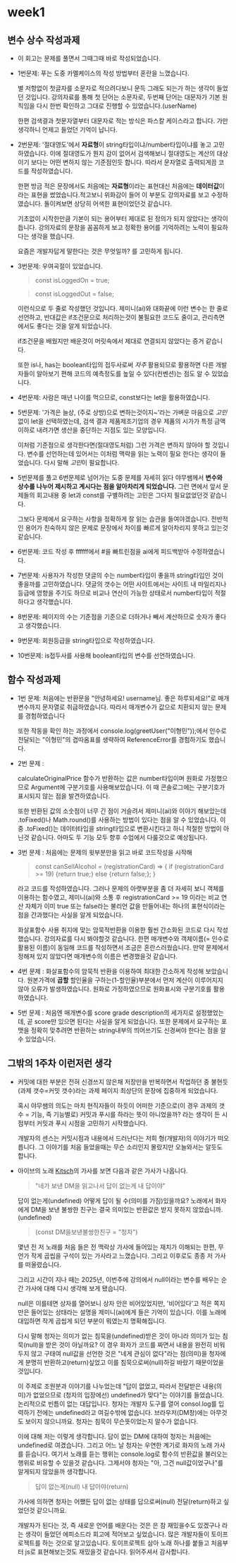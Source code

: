 # week1

## 변수 상수 작성과제

- 이 회고는 문제를 풀면서 그때그때 바로 작성되었습니다.

- 1번문제: 푸는 도중 카멜케이스의 작성 방법부터 혼란을 느꼈습니다.

  별 저항없이 첫글자를 소문자로 적으려다보니 문득 그래도 되는가 하는 생각이 들었던 것입니다. 강의자료를 통해 첫 단어는 소문자로, 두번째 단어는 대문자가 기본 원칙임을 다시 한번 확인하고 그대로 진행할 수 있었습니다.(userName)

  한편 검색결과 첫문자열부터 대문자로 적는 방식은 파스칼 케이스라고 합니다. 가만 생각하니 언제고 들었던 기억이 납니다.

- 2번문제: '절대영도'에서 **자료형**이 string타입이냐/number타입이냐를 놓고 고민하였습니다. 이에 절대영도가 뭔지 감이 없어서 검색해보니 절대영도는 계산의 대상이기 보다는 어떤 변하지 않는 기준점인듯 합니다. 따라서 문자열로 출력되게끔 코드를 작성하였습니다.

  한편 방금 적은 문장에서도 처음에는 **자료형**이라는 표현대신 처음에는 **데이터값**이라는 표현을 썼었습니다.적고보니 위화감이 들어 이 부분도 강의자료를 보고 수정하였습니다. 돌이켜보면 상당히 어색한 표현이었던것 같습니다.

  기초없이 시작한만큼 기본이 되는 용어부터 제대로 된 정의가 되지 않았다는 생각이 듭니다. 강의자료의 문장을 꼼꼼하게 보고 정확한 용어를 기억하려는 노력이 필요하다는 생각을 했습니다.

  요즘은 개발자답게 말한다는 것은 무엇일까? 를 고민하게 됩니다.

- 3번문제: 우여곡절이 있었습니다.

  > const isLoggedOn = true;

  > const isLoggedOut = false;

  이런식으로 두 줄로 작성했던 것입니다. 제미니(ai)와 대화끝에 이런 변수는 한 줄로 선언하고, 반대값은 if조건문으로 처리하는것이 불필요한 코드도 줄이고, 관리측면에서도 좋다는 것을 알게 되었습니다.

  if조건문을 배웠지만 배운것이 머릿속에서 제대로 연결되지 않았다는 증거 같습니다.

  또한 is나, has는 boolean타입의 접두사로써 _자주_ 활용되므로 활용하면 다른 개발자들이 알아보기 편해 코드의 예측정도를 높일 수 있다(컨벤션)는 점도 알 수 있었습니다.

- 4번문제: 사람은 매년 나이를 먹으므로, const보다는 let을 활용하였습니다.

- 5번문제: '가격은 늘상, (주로 상방)으로 변하는것이지~'라는 가벼운 마음으로 *고민*없이 let을 선택하였는데, 검색 결과 제품제조기업의 경우 제품의 시가가 특정 금액 이하로 내려가면 생산을 중단하는 지점도 있는 모양입니다.

  이처럼 기준점으로 생각한다면(절대영도처럼) 그런 가격은 변하지 않아야 할 것입니다. 변수를 선언하는데 있어서는 이처럼 맥락을 읽는 노력이 필요 한다는 생각이 들었습니다. 다시 말해 *고민*이 필요합니다.

- 5번문제를 풀고 6번문제로 넘어가는 도중 문제를 자세히 읽다 야무쌤께서 **변수와 상수를 나누어 제시하고 계시다는 점을 알아차리게 되었습니다.** 그런 면에서 앞서 문제들의 회고내용 중 let과 const를 구별하려는 고민은 그다지 필요없었던것 같습니다.

  그보다 문제에서 요구하는 사항을 정확하게 잘 읽는 습관을 들여야겠습니다. 전반적인 용어가 친숙하지 않은 문제로 문장에서 차이를 빠르게 알아차리지 못하고 있는것 같습니다.

- 6번문제: 코드 작성 후 ffffff에서 #을 빠트린점을 ai에게 피드백받아 수정하였습니다.

- 7번문제: 사용자가 작성한 댓글의 수는 number타입이 좋을까 string타입인 것이 좋을까를 고민하였습니다. 댓글의 갯수는 어떤 사이트에서는 사이트 내 마일리지나 등급에 영향을 주기도 하므로 비교나 연산이 가능한 상태로서 number타입이 적절하다고 생각했습니다.

- 8번문제: 페이지의 수는 기준점을 기준으로 더하거나 빼서 계산하므로 숫자가 좋다고 생각했습니다.

- 9번문제: 회원등급을 string타입으로 작성하였습니다.

- 10번문제: is접두사를 사용해 boolean타입의 변수를 선언하였습니다.

## 함수 작성과제

- 1번 문제: 처음에는 반환문을 "안녕하세요! username님. 좋은 하루되세요!"로 매개변수까지 문자열로 취급하였습니다. 따라서 매개변수가 값으로 치환되지 않는 문제를 경험하였습니다

  또한 작동을 확인 하는 과정에서 console.log(greetUser("이형민"));에서 인수로 전달되는 "이형민"의 겹따옴표를 생략하여 ReferenceError를 경험하기도 했습니다.

- 2번 문제 :

  calculateOriginalPrice 함수가 반환하는 값은 number타입이며 원화로 가정했으므로 Argument에 구분기호를 사용해보았습니다. 이 때 콘솔로그에는 구분기호가 표시되지 않는 점을 발견하였습니다.

  또한 반환된 값의 소숫점이 너무 긴 점이 거슬려서 제미니(ai)와 이야기 해보았는데 .toFixed()나 Math.round()를 사용하는 방법이 있다는 점을 알 수 있었습니다. 이 중 .toFixed()는 데이터타입을 string타입으로 변환시킨다고 하니 적절한 방법이 아닌것 같습니다. 아마도 두 기능 모두 향후 수업에서 다룰것으로 예상됩니다.

- 3번 문제 : 처음에는 문제의 윗부분만을 읽고 바로 코드작성을 시작해

  > const canSellAlcohol = (registrationCard) =>
  > {
  > if (registrationCard >= 19)
  > {return true;}
  > else {return false;};
  > }

  라고 코드를 작성하였습니다. 그러나 문제의 아랫부분을 좀 더 자세히 보니 객체를 이용하는 함수였고, 제미니(ai)와 소통 후 registrationCard >= 19 이라는 비교 연산 자체가 이미 true 또는 false라는 불리언 값을 만들어내는 하나의 표현식이라는 점을 간과했다는 사실을 알게 되었습니다.

  화살표함수 사용 취지에 맞는 암묵적반환을 이용한 훨씬 간소화된 코드로 다시 작성했습니다. 강의자료를 다시 봐야할것 같습니다. 한편 매개변수와 객체이름(= 인수로 활용된 이름)이 동일해 코드를 작성하면서 조금은 혼란스러웠습니다. 만약 문제에서 정해져 있지 않았다면 매개변수의 이름은 변경했을것 같습니다.

- 4번 문제 : 화살표함수의 암묵적 반환을 이용하여 최대한 간소하게 작성해 보았습니다. 원본가격에 **곱할** 할인율을 구하는(1-할인율)부분에서 먼저 계산이 이루어지지 않아 오류가 발생하였습니다. 원화로 가정하였으므로 원화표시와 구분기호를 활용하였습니다.

- 5번 문제 : 처음엔 매개변수를 score grade description의 세가지로 설정했었는데, 곧 score만 있으면 된다는 사실을 알게 되었습니다. 또한 문제에서 요구하는 포맷을 정확히 맞추려면 반환하는 string내부의 띄어쓰기도 신경써야 한다는 점을 알 수 있었습니다.

## 그밖의 1주차 이런저런 생각

- 커밋에 대한 부분은 전혀 신경쓰지 않은채 저장만을 반복하면서 작업하던 중 불현듯 (과제 갯수=커밋 갯수)라는 과제 페이지 최상단의 문장에 집중하게 되었습니다.

  혹시 야무쌤의 의도는 마치 현직자들이 하듯이 어떠한 기준으로(이 경우 과제의 갯수 = 기능, 즉 기능별로) 커밋과 푸시를 하라는 뜻이 아니었을까? 라는 생각이 든 시점부터 커밋과 푸시 시점을 고민하기 시작했습니다.

  개발자의 센스는 커밋시점과 내용에서 드러난다는 저희 형(개발자)의 이야기가 떠오릅니다. 그 이야기를 처음 들었을때는 무슨 소리인지 몰랐지만 오늘와서는 알듯도 합니다.

- 아이브의 노래 <a href="https://music.bugs.co.kr/track/6194446" target="_blank" rel="noopener noreferrer">Kitsch</a>의 가사를 보면 다음과 같은 가사가 나옵니다.

  > "네가 보낸 DM을 읽고나서 답이 없는게 내 답이야"

  답이 없는게(undefined) 어떻게 답이 될 수(의미를 가짐)있을까요? 노래에서 화자에게 DM을 보낸 불쌍한 친구는 결국 의미있는 반환값은 받지 못하지 않았습니까.(undefined)

  > (const DM을보낸불쌍한친구 = "청자")

  몇년 전 저 노래를 처음 들은 전 맥락상 가사에 들어있는 재치가 이해되는 한편, 무언가 작게 곱씹을 구석이 있는 가사라고 느꼈습니다. 그리고 이후로도 종종 저 가사를 떠올렸습니다.

  그리고 시간이 지나 때는 2025년, 이번주에 강의에서 null이라는 변수를 배우는 순간 가사에 대해 다시 생각해 보게 됐습니다.

  null은 이를테면 상자를 열어보니 상자 안은 비어있었지만, '비어있다'고 적은 쪽지만은 들어있는 상태라는 설명을 제미니(ai)에게 들은 기억이 있습니다. 이를 노래에 대입하면 작게 곱씹게 되던 부분이 뭐였는지 명확해집니다.

  다시 말해 청자는 의미가 없는 침묵을(undefined)받은 것이 아니라 의미가 있는 침묵(null)을 받은 것이 아닐까요? 이 경우 화자가 코드를 짜면서 내용을 완전히 비워두지 않고 구태여 null값을 선언한 것은 "네게 관심이 없다"라는 점(의미)을 청자에게 분명히 반환하고(return)싶었고 이를 침묵으로써(null)하길 바랐기 때문이었을 것입니다.

  이 주제로 조원분과 이야기를 나누었는데 "답이 없었고, 따라서 전달받은 내용(의미)가 없었으므로 (청자의 입장에선) undefined가 맞다"는 이야기를 들었습니다. 논리적으로 빈틈이 없는 대답입니다. 청자는 개발자 도구를 열어 consol.log를 입력하기 전에는 undefined라고 여길수밖에 없습니다. 브라우저(DM창)에는 아무것도 보이지 않으니까요. 청자는 침묵이 무슨뜻이었는지 알수가 없습니다.

  이에 대해 저는 이렇게 생각합니다. 답이 없는 DM에 대하여 청자는 처음에는 undefined로 여겼습니다. 그리고 어느 날 청자는 우연한 계기로 화자의 노래 가사를 듣습니다. 여기서 노래를 듣는 행위는 console.log로 함수의 반환값을 불러오는 행위로 비유할 수 있을것 같습니다. 그제서야 청자는 "아, 그건 null값이었구나"를 알게되지 않았을까 생각합니다.

  > 답이 없는게(null) 내 답이야(return)

  가사에 의하면 청자는 어쨌든 답이 없는 상태를 답으로써(null) 전달(return)하고 싶었던것 같으니까요.

  개발자가 된다는 것, 즉 새로운 언어를 배운다는 것은 은 참 재밌을수도 있겠구나 라는 생각이 들었던 에피소드라 회고에 적어보고 싶었습니다. 많은 개발자들이 토이프로젝트를 하는 것으로 알고있습니다. 토이프로젝트 삼아 노래 하나를 붙들고 처음부터 js로 표현해보는것도 재밌을것 같습니다. 읽어주셔서 감사합니다.
